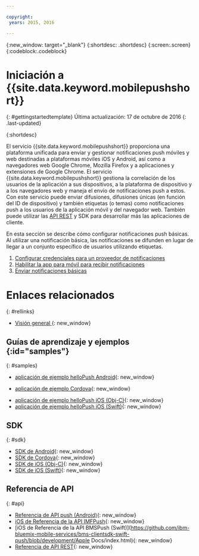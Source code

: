 ```yaml
---

copyright:
 years: 2015, 2016

---
```


{:new_window: target="_blank"}
{:shortdesc: .shortdesc}
{:screen:.screen}
{:codeblock:.codeblock}

# Iniciación a {{site.data.keyword.mobilepushshort}}
{: #gettingstartedtemplate}
Última actualización: 17 de octubre de 2016
{: .last-updated}

{:shortdesc}

El servicio {{site.data.keyword.mobilepushshort}} proporciona una plataforma unificada para enviar y gestionar notificaciones push móviles y web destinadas a plataformas móviles iOS y Android, así como a navegadores web Google Chrome, Mozilla Firefox y a aplicaciones y extensiones de Google Chrome. El servicio {{site.data.keyword.mobilepushshort}} gestiona la correlación de los usuarios de la aplicación a sus dispositivos, a la plataforma de dispositivo y a los navegadores web y maneja el envío de notificaciones push a estos. Con este servicio puede enviar difusiones, difusiones únicas (en función del ID de dispositivo) y también etiquetas (o temas) como notificaciones push a los usuarios de la aplicación móvil y del navegador web. También puede utilizar las [API REST](https://mobile.{DomainName}/imfpush/) y SDK para desarrollar más las aplicaciones de cliente.

En esta sección se describe cómo configurar notificaciones push básicas. Al utilizar una notificación básica, las notificaciones se difunden en lugar de llegar a un conjunto específico de usuarios utilizando etiquetas.

1. [Configurar credenciales para un proveedor de notificaciones](t__main_push_config_provider.html)
2. [Habilitar la app para móvil para recibir notificaciones](c_enable_push.html)
3. [Enviar notificaciones básicas](t_send_push_notifications.html)

# Enlaces relacionados
{: #rellinks}

* [Visión general ](c_overview_push.md){: new_window}

## Guías de aprendizaje y ejemplos {:id="samples"}
{: #samples}
* [aplicación de ejemplo helloPush Android](https://github.com/ibm-bluemix-mobile-services/bms-samples-android-hellopush/){: new_window}
- [aplicación de ejemplo Cordova](https://github.com/ibm-bluemix-mobile-services/bms-samples-cordova-hellopush){: new_window}
* [aplicación de ejemplo helloPush iOS (Obj-C)](https://github.com/ibm-bluemix-mobile-services/bms-samples-ios-hellopush/){: new_window}
* [aplicación de ejemplo helloPush iOS (Swift)](https://github.com/ibm-bluemix-mobile-services/bms-samples-swift-hellopush){: new_window}

## SDK
{: #sdk}
* [SDK de Android](https://github.com/ibm-bluemix-mobile-services/bms-clientsdk-android-push){: new_window}
* [SDK de Cordova](https://github.com/ibm-bluemix-mobile-services/bms-clientsdk-cordova-plugin-push){: new_window}
* [SDK de iOS (Obj-C)](https://hub.jazz.net/git/bluemixmobilesdk/imf-ios-sdk/archive?revstr=master){: new_window}
* [SDK de iOS (Swift)](https://codeload.github.com/ibm-bluemix-mobile-services/bms-clientsdk-swift-push/zip/master){: new_window}

## Referencia de API
{: #api}
* [Referencia de API push (Android)](https://classicdocs.ng.bluemix.net/docs/api/content/api/mobilefirst/android/push-api-doc/overview-summary.html){: new_window}
* [iOS de Referencia de la API IMFPush](https://classicdocs.ng.bluemix.net/docs/api/content/api/mobilefirst/ios/IMFPush_api-doc/html/index.html){: new_window}
* [iOS de Referencia de la API BMSPush (Swift)](https://github.com/ibm-bluemix-mobile-services/bms-clientsdk-swift-push/blob/development/Apple Docs/index.html){: new_window}
* [Referencia de API REST](https://mobile.{DomainName}/imfpush/){: new_window}
